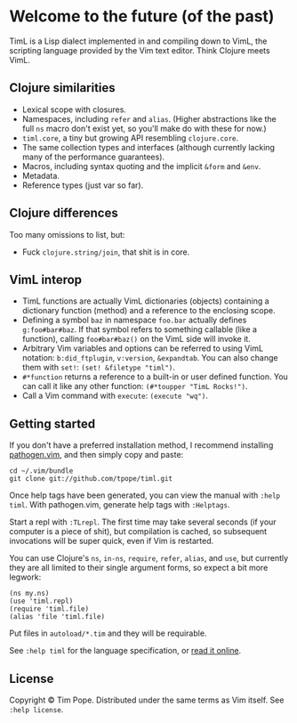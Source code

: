 # Welcome to the future (of the past)

TimL is a Lisp dialect implemented in and compiling down to VimL, the
scripting language provided by the Vim text editor.  Think Clojure meets VimL.

## Clojure similarities

* Lexical scope with closures.
* Namespaces, including `refer` and `alias`.  (Higher abstractions like the
  full `ns` macro don't exist yet, so you'll make do with these for now.)
* `timl.core`, a tiny but growing API resembling `clojure.core`.
* The same collection types and interfaces (although currently lacking many of
  the performance guarantees).
* Macros, including syntax quoting and the implicit `&form` and `&env`.
* Metadata.
* Reference types (just var so far).

## Clojure differences

Too many omissions to list, but:

* Fuck `clojure.string/join`, that shit is in core.

## VimL interop

* TimL functions are actually VimL dictionaries (objects) containing a
  dictionary function (method) and a reference to the enclosing scope.
* Defining a symbol `baz` in namespace `foo.bar` actually defines
  `g:foo#bar#baz`.  If that symbol refers to something callable (like a
  function), calling `foo#bar#baz()` on the VimL side will invoke it.
* Arbitrary Vim variables and options can be referred to using VimL notation:
  `b:did_ftplugin`, `v:version`, `&expandtab`. You can also change them with
  `set!`: `(set! &filetype "timl")`.
* `#*function` returns a reference to a built-in or user defined function.
  You can call it like any other function: `(#*toupper "TimL Rocks!")`.
* Call a Vim command with `execute`: `(execute "wq")`.

## Getting started

If you don't have a preferred installation method, I recommend
installing [pathogen.vim](https://github.com/tpope/vim-pathogen), and
then simply copy and paste:

    cd ~/.vim/bundle
    git clone git://github.com/tpope/timl.git

Once help tags have been generated, you can view the manual with
`:help timl`.  With pathogen.vim, generate help tags with `:Helptags`.

Start a repl with `:TLrepl`.  The first time may take several seconds (if your
computer is a piece of shit), but compilation is cached, so subsequent
invocations will be super quick, even if Vim is restarted.

You can use Clojure's `ns`, `in-ns`, `require`, `refer`, `alias`, and `use`,
but currently they are all limited to their single argument forms, so expect a
bit more legwork:

    (ns my.ns)
    (use 'timl.repl)
    (require 'timl.file)
    (alias 'file 'timl.file)

Put files in `autoload/*.tim` and they will be requirable.

See `:help timl` for the language specification, or [read it
online](https://github.com/tpope/timl/tree/master/doc).

## License

Copyright © Tim Pope.  Distributed under the same terms as Vim itself.  See
`:help license`.
